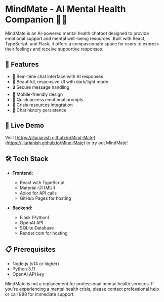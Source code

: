 # MindMate - AI Mental Health Companion 🧠💚

MindMate is an AI-powered mental health chatbot designed to provide emotional support and mental well-being resources. Built with React, TypeScript, and Flask, it offers a compassionate space for users to express their feelings and receive supportive responses.

## 🌟 Features

- 💬 Real-time chat interface with AI responses
- 🎨 Beautiful, responsive UI with dark/light mode
- 🔒 Secure message handling
- 📱 Mobile-friendly design
- 🎯 Quick access emotional prompts
- 🔗 Crisis resources integration
- 💾 Chat history persistence

## 🚀 Live Demo

Visit [https://illurianish.github.io/Mind-Mate](https://illurianish.github.io/Mind-Mate) to try out MindMate!


## 🛠️ Tech Stack

- **Frontend:**
  - React with TypeScript
  - Material-UI (MUI)
  - Axios for API calls
  - GitHub Pages for hosting

- **Backend:**
  - Flask (Python)
  - OpenAI API
  - SQLite Database
  - Render.com for hosting

## 📋 Prerequisites

- Node.js (v14 or higher)
- Python 3.11
- OpenAI API key

MindMate is not a replacement for professional mental health services. If you're experiencing a mental health crisis, please contact professional help or call 988 for immediate support.
